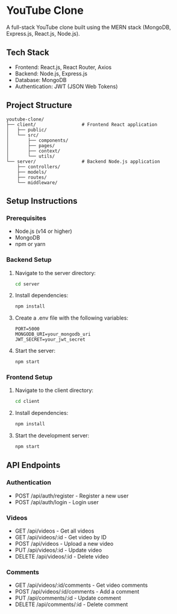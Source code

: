 # YouTube Clone

A full-stack YouTube clone built using the MERN stack (MongoDB, Express.js, React.js, Node.js).

## Tech Stack

- Frontend: React.js, React Router, Axios
- Backend: Node.js, Express.js
- Database: MongoDB
- Authentication: JWT (JSON Web Tokens)

## Project Structure

```
youtube-clone/
├── client/                 # Frontend React application
│   ├── public/
│   └── src/
│       ├── components/
│       ├── pages/
│       ├── context/
│       └── utils/
└── server/                 # Backend Node.js application
    ├── controllers/
    ├── models/
    ├── routes/
    └── middleware/
```

## Setup Instructions

### Prerequisites

- Node.js (v14 or higher)
- MongoDB
- npm or yarn

### Backend Setup

1. Navigate to the server directory:
   ```bash
   cd server
   ```

2. Install dependencies:
   ```bash
   npm install
   ```

3. Create a .env file with the following variables:
   ```
   PORT=5000
   MONGODB_URI=your_mongodb_uri
   JWT_SECRET=your_jwt_secret
   ```

4. Start the server:
   ```bash
   npm start
   ```

### Frontend Setup

1. Navigate to the client directory:
   ```bash
   cd client
   ```

2. Install dependencies:
   ```bash
   npm install
   ```

3. Start the development server:
   ```bash
   npm start
   ```

## API Endpoints

### Authentication
- POST /api/auth/register - Register a new user
- POST /api/auth/login - Login user

### Videos
- GET /api/videos - Get all videos
- GET /api/videos/:id - Get video by ID
- POST /api/videos - Upload a new video
- PUT /api/videos/:id - Update video
- DELETE /api/videos/:id - Delete video

### Comments
- GET /api/videos/:id/comments - Get video comments
- POST /api/videos/:id/comments - Add a comment
- PUT /api/comments/:id - Update comment
- DELETE /api/comments/:id - Delete comment

